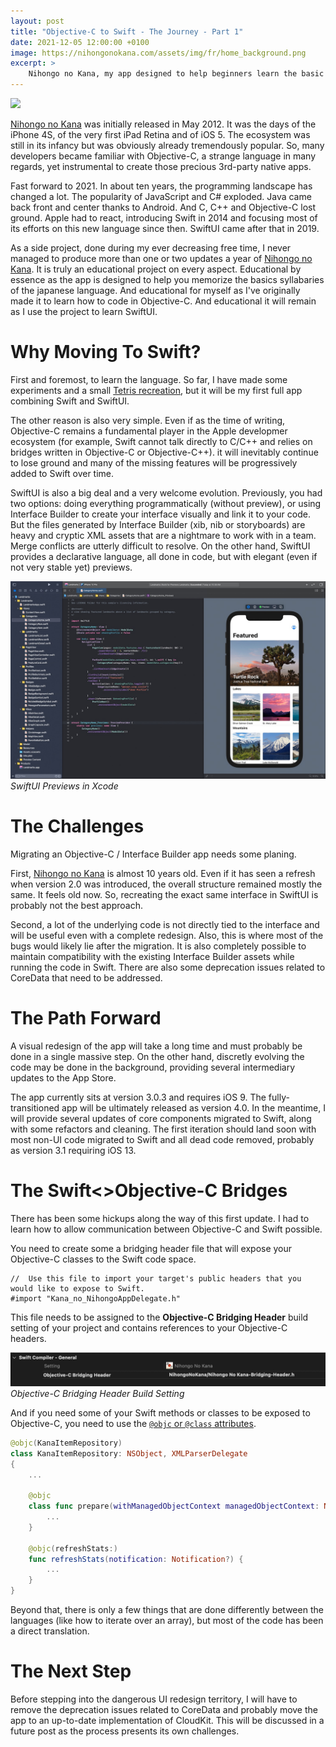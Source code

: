 ```yaml
---
layout: post
title: "Objective-C to Swift - The Journey - Part 1"
date: 2021-12-05 12:00:00 +0100
image: https://nihongonokana.com/assets/img/fr/home_background.png
excerpt: >
    Nihongo no Kana, my app designed to help beginners learn the basic japanese alphabets (hiragana and katakana), was initially released in May 2012. It was the days of the iPhone 4S, of the very first iPad Retina and of iOS 5. Fast forward to 2021. Many things have changed. Now is the time to move to Swift and SwiftUI. In this post, I discuss the challenges I faced and how I'm intending to proceed with the migration.
---
```


![](https://nihongonokana.com/assets/img/fr/home_background.png)

[Nihongo no Kana] was initially released in May 2012. It was the days of the iPhone 4S, of the very first iPad Retina and of iOS 5. The ecosystem was still in its infancy but was obviously already tremendously popular. So, many developers became familiar with Objective-C, a strange language in many regards, yet instrumental to create those precious 3rd-party native apps.

Fast forward to 2021. In about ten years, the programming landscape has changed a lot. The popularity of JavaScript and C# exploded. Java came back front and center thanks to Android. And C, C++ and Objective-C lost ground. Apple had to react, introducing Swift in 2014 and focusing most of its efforts on this new language since then. SwiftUI came after that in 2019.

As a side project, done during my ever decreasing free time, I never managed to produce more than one or two updates a year of [Nihongo no Kana]. It is truly an educational project on every aspect. Educational by essence as the app is designed to help you memorize the basics syllabaries of the japanese language. And educational for myself as I've originally made it to learn how to code in Objective-C. And educational it will remain as I use the project to learn SwiftUI.

# Why Moving To Swift?

First and foremost, to learn the language. So far, I have made some experiments and a small [Tetris recreation](https://github.com/chsxf/SKTetris), but it will be my first full app combining Swift and SwiftUI.

The other reason is also very simple. Even if as the time of writing, Objective-C remains a fundamental player in the Apple developmer ecosystem (for example, Swift cannot talk directly to C/C++ and relies on bridges written in Objective-C or Objective-C++). it will inevitably continue to lose ground and many of the missing features will be progressively added to Swift over time.

SwiftUI is also a big deal and a very welcome evolution. Previously, you had two options: doing everything programmatically (without preview), or using Interface Builder to create your interface visually and link it to your code. But the files generated by Interface Builder (xib, nib or storyboards) are heavy and cryptic XML assets that are a nightmare to work with in a team. Merge conflicts are utterly difficult to resolve. On the other hand, SwiftUI provides a declarative language, all done in code, but with elegant (even if not very stable yet) previews.

![](/assets/posts/1/swift_ui_previews.jpg)
*SwiftUI Previews in Xcode*

# The Challenges

Migrating an Objective-C / Interface Builder app needs some planing.

First, [Nihongo no Kana] is almost 10 years old. Even if it has seen a refresh when version 2.0 was introduced, the overall structure remained mostly the same. It feels old now. So, recreating the exact same interface in SwiftUI is probably not the best approach.

Second, a lot of the underlying code is not directly tied to the interface and will be useful even with a complete redesign. Also, this is where most of the bugs would likely lie after the migration. It is also completely possible to maintain compatibility with the existing Interface Builder assets while running the code in Swift. There are also some deprecation issues related to CoreData that need to be addressed.

# The Path Forward

A visual redesign of the app will take a long time and must probably be done in a single massive step. On the other hand, discretly evolving the code may be done in the background, providing several intermediary updates to the App Store.

The app currently sits at version 3.0.3 and requires iOS 9. The fully-transitioned app will be ultimately released as version 4.0. In the meantime, I will provide several updates of core components migrated to Swift, along with some refactors and cleaning. The first iteration should land soon with most non-UI code migrated to Swift and all dead code removed, probably as version 3.1 requiring iOS 13.

# The Swift<>Objective-C Bridges

There has been some hickups along the way of this first update. I had to learn how to allow communication between Objective-C and Swift possible.

You need to create some a bridging header file that will expose your Objective-C classes to the Swift code space.

```objc
//  Use this file to import your target's public headers that you would like to expose to Swift.
#import "Kana_no_NihongoAppDelegate.h"
```

This file needs to be assigned to the **Objective-C Bridging Header** build setting of your project and contains references to your Objective-C headers.

![](/assets/posts/1/objc-bridging-header.jpg)
*Objective-C Bridging Header Build Setting*

And if you need some of your Swift methods or classes to be exposed to Objective-C, you need to use the [`@objc` or `@class` attributes](https://docs.swift.org/swift-book/ReferenceManual/Attributes.html).

```swift
@objc(KanaItemRepository)
class KanaItemRepository: NSObject, XMLParserDelegate
{
    ...

    @objc
    class func prepare(withManagedObjectContext managedObjectContext: NSManagedObjectContext) {
        ...
    }

    @objc(refreshStats:)
    func refreshStats(notification: Notification?) {
        ...
    }
}
```

Beyond that, there is only a few things that are done differently between the languages (like how to iterate over an array), but most of the code has been a direct translation.

# The Next Step

Before stepping into the dangerous UI redesign territory, I will have to remove the deprecation issues related to CoreData and probably move the app to an up-to-date implementation of CloudKit. This will be discussed in a future post as the process presents its own challenges.

[Nihongo no Kana]: https://nihongonokana.com